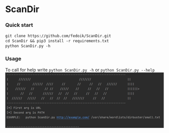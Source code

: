 # ScanDir

### Quick start 
```plaintext
git clone https://github.com/fedoik/ScanDir.git
cd ScanDir && pip3 install -r requirements.txt
python ScanDir.py -h
```

### Usage
To call for help write `python ScanDir.py -h` or `python ScanDir.py --help`
![](/img/help.png)
